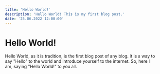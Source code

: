 ```yaml
---
title: 'Hello World!'
description: 'Hello World! This is my first blog post.'
date: '25.06.2022 12:00:00'
---
```

# Hello World!
Hello World, as it is tradition, is the first blog post of any blog. It is a way to say "Hello" to the world and introduce yourself to the internet. So, here I am, saying "Hello World!" to you all.